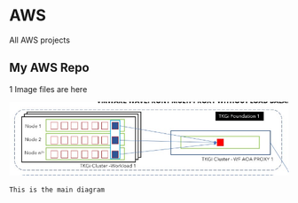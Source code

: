 # AWS
All AWS projects
## My AWS Repo


1   Image files are here

![Design](image/image1.jpg)

```bash
This is the main diagram